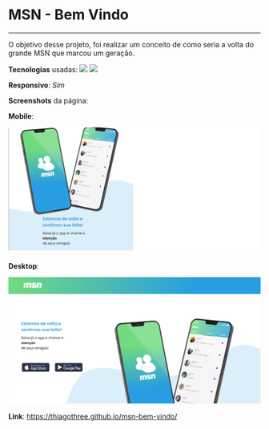 # MSN - Bem Vindo
----------------
O objetivo desse projeto, foi realizar um conceito de como seria a volta do grande MSN que marcou um geração.  

**Tecnologias** usadas: <img src="https://img.shields.io/badge/HTML-239120?style=for-the-badge&logo=html5&logoColor=black" /> <img src="https://img.shields.io/badge/CSS-239120?&style=for-the-badge&logo=css3&logoColor=blue">

**Responsivo**: *Sim*

**Screenshots** da página:

**Mobile**:

<a href="https://thiagothree.github.io/msn-bem-vindo/"><img src="assets/images/mobile.png"></a>

**Desktop**:

<a href="https://thiagothree.github.io/msn-bem-vindo/"><img src="assets/images/desktop.png"></a>

**Link**: https://thiagothree.github.io/msn-bem-vindo/